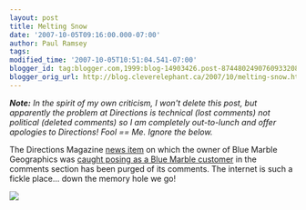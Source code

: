 ```yaml
---
layout: post
title: Melting Snow
date: '2007-10-05T09:16:00.000-07:00'
author: Paul Ramsey
tags: 
modified_time: '2007-10-05T10:51:04.541-07:00'
blogger_id: tag:blogger.com,1999:blog-14903426.post-8744802490760933208
blogger_orig_url: http://blog.cleverelephant.ca/2007/10/melting-snow.html
---
```


***Note:** In the spirit of my own criticism, I won't delete this post, but apparently the problem at Directions is technical (lost comments) not political (deleted comments) so I am completely out-to-lunch and offer apologies to Directions! Fool == Me. Ignore the below.*

The Directions Magazine [news item](http://www.directionsmag.com/article.php?article_id=2556) on which the owner of Blue Marble Geographics was [caught posing as a Blue Marble customer](http://blog.cleverelephant.ca/2007/09/snow-job-in-september.html) in the comments section has been purged of its comments.  The internet is such a fickle place... down the memory hole we go!

<img src="http://trashcansunlimited.com/library/GrandSwingCan-GlossyPlatinum.jpeg" />